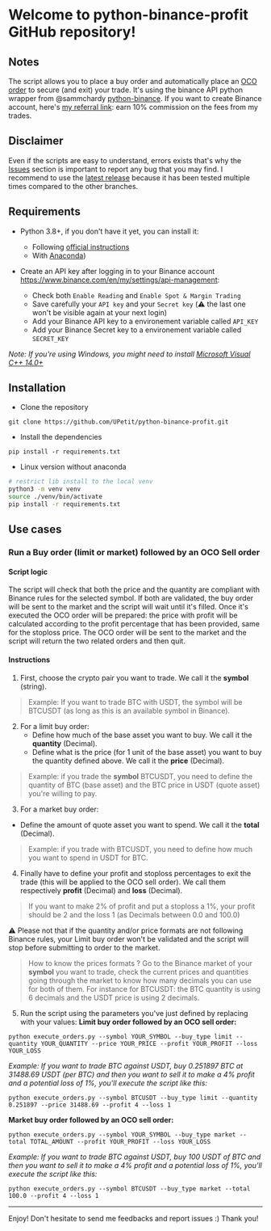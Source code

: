# Welcome to python-binance-profit GitHub repository!
## Notes
The script allows you to place a buy order and automatically place an [OCO order](https://www.investopedia.com/terms/o/oco.asp) to secure (and exit) your trade.
It's using the binance API python wrapper from @sammchardy [python-binance](https://github.com/sammchardy/python-binance).
If you want to create Binance account, here's [my referral link](https://www.binance.com/en/register?ref=UYUPUS6W): earn 10% commission on the fees from my trades.
## Disclaimer
Even if the scripts are easy to understand, errors exists that's why the [Issues](https://github.com/UPetit/python-binance-profit/issues) section is important to report any bug that you may find. I recommend to use the [latest release](https://github.com/UPetit/python-binance-profit/releases/latest) because it has been tested multiple times compared to the other branches.
## Requirements
- Python 3.8+, if you don't have it yet, you can install it:
  - Following [official instructions](https://docs.python.org/3/using/index.html)
  - With [Anaconda](https://www.anaconda.com/))

- Create an API key after logging in to your Binance account https://www.binance.com/en/my/settings/api-management:
  - Check both `Enable Reading` and `Enable Spot & Margin Trading`
  - Save carefully your `API key` and your `Secret key` (⚠️ the last one won't be visible again at your next login)
  - Add your Binance API key to a environement variable called `API_KEY`
  - Add your Binance Secret key to a environement variable called `SECRET_KEY`

_Note: If you're using Windows, you might need to install [Microsoft Visual C++ 14.0+](https://visualstudio.microsoft.com/visual-cpp-build-tools/)_
## Installation
- Clone the repository
```
git clone https://github.com/UPetit/python-binance-profit.git
```
- Install the dependencies
```
pip install -r requirements.txt
```

- Linux version without anaconda
```bash
# restrict lib install to the local venv
python3 -m venv venv
source ./venv/bin/activate
pip install -r requirements.txt
```
## Use cases
### Run a Buy order (limit or market) followed by an OCO Sell order
#### Script logic
The script will check that both the price and the quantity are compliant with Binance rules for the selected symbol.
If both are validated, the buy order will be sent to the market and the script will wait until it's filled.
Once it's executed the OCO order will be prepared: the price with profit will be calculated according to the profit percentage that has been provided, same for the stoploss price.
The OCO order will be sent to the market and the script will return the two related orders and then quit.
#### Instructions
1. First, choose the crypto pair you want to trade. We call it the **symbol** (string).
> Example: If you want to trade BTC with USDT, the symbol will be BTCUSDT (as long as this is an available symbol in Binance).
2. For a limit buy order:
   - Define how much of the base asset you want to buy. We call it the **quantity** (Decimal).
   - Define what is the price (for 1 unit of the base asset) you want to buy the quantity defined above. We call it the **price** (Decimal).
> Example: if you trade the **symbol** BTCUSDT, you need to define the quantity of BTC (base asset) and the BTC price in USDT (quote asset) you're willing to pay.
3. For a market buy order:
  - Define the amount of quote asset you want to spend. We call it the **total** (Decimal).
> Example: if you trade with BTCUSDT, you need to define how much you want to spend in USDT for BTC.
4. Finally have to define your profit and stoploss percentages to exit the trade (this will be applied to the OCO sell order).
We call them respectively **profit** (Decimal) and **loss** (Decimal).
> If you want to make 2% of profit and put a stoploss a 1%, your profit should be 2 and the loss 1 (as Decimals between 0.0 and 100.0)

⚠️ Please not that if the quantity and/or price formats are not following Binance rules, your Limit buy order won't be validated and the script will stop before submitting to order to the market.
> How to know the prices formats ? Go to the Binance market of your **symbol** you want to trade, check the current prices and quantities going through the market to know how many decimals you can use for both of them. For instance for BTCUSDT: the BTC quantity is using 6 decimals and the USDT price is using 2 decimals.

5. Run the script using the parameters you've just defined by replacing with your values:
**Limit buy order followed by an OCO sell order:**
```
python execute_orders.py --symbol YOUR_SYMBOL --buy_type limit --quantity YOUR_QUANTITY --price YOUR_PRICE --profit YOUR_PROFIT --loss YOUR_LOSS
```
*Example: If you want to trade BTC against USDT, buy 0.251897 BTC at 31488.69 USDT (per BTC) and then you want to sell it to make a 4% profit and a potential loss of 1%, you'll execute the script like this:*
```
python execute_orders.py --symbol BTCUSDT --buy_type limit --quantity 0.251897 --price 31488.69 --profit 4 --loss 1
```
**Market buy order followed by an OCO sell order:**
```
python execute_orders.py --symbol YOUR_SYMBOL --buy_type market --total TOTAL_AMOUNT --profit YOUR_PROFIT --loss YOUR_LOSS 
```
*Example: If you want to trade BTC against USDT, buy 100 USDT of BTC and then you want to sell it to make a 4% profit and a potential loss of 1%, you'll execute the script like this:*
```
python execute_orders.py --symbol BTCUSDT --buy_type market --total 100.0 --profit 4 --loss 1 
```
---
Enjoy!
Don't hesitate to send me feedbacks and report issues :) Thank you!
